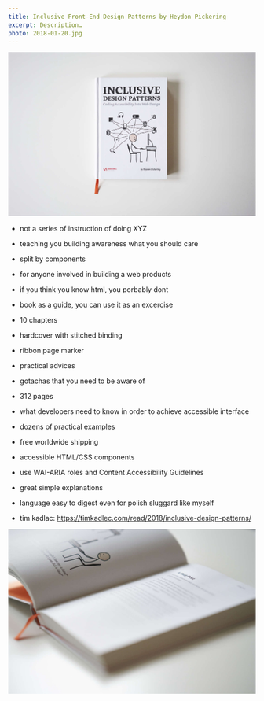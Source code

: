 ```yaml
---
title: Inclusive Front-End Design Patterns by Heydon Pickering
excerpt: Description…
photo: 2018-01-20.jpg
---
```


![Inclusive Front-End Design Patterns by Heydon Pickering](/photos/2018-01-20-1.jpg)

- not a series of instruction of doing XYZ
- teaching you building awareness what you should care
- split by components
- for anyone involved in building a web products 
- if you think you know html, you porbably dont
- book as a guide, you can use it as an excercise
- 10 chapters
- hardcover with stitched binding
- ribbon page marker
- practical advices
- gotachas that you need to be aware of
- 312 pages
- what developers need to know in order to achieve accessible interface
- dozens of practical examples
- free worldwide shipping
- accessible HTML/CSS components
- use WAI-ARIA roles and Content Accessibility Guidelines
- great simple explanations
- language easy to digest even for polish sluggard like myself


- tim kadlac: https://timkadlec.com/read/2018/inclusive-design-patterns/

![Chapters of Inclusive Front-End Design Patterns by Heydon Pickering](/photos/2018-01-20-2.jpg)
